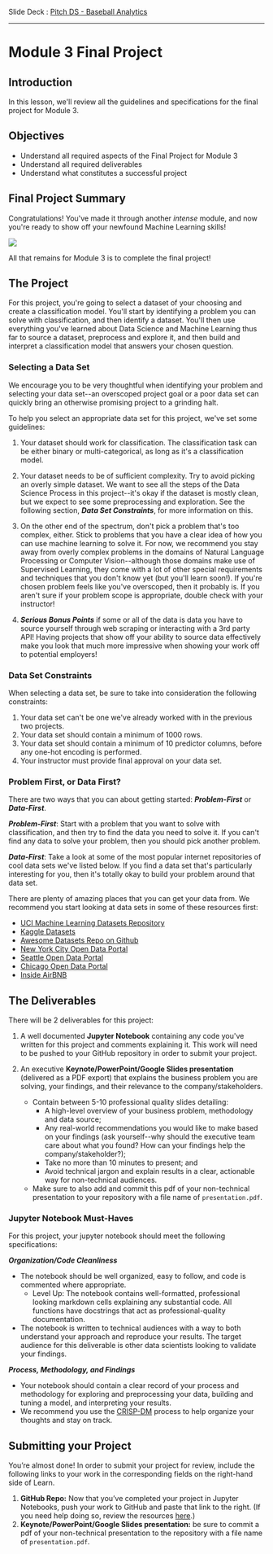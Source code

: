 
Slide Deck : [Pitch DS - Baseball Analytics](https://docs.google.com/presentation/d/1J-Z5fk1yK_eDGFtXMvaUAYLYH8LSZaeo9yV3E9rfO3g/edit?usp=sharing)

---

# Module 3 Final Project


## Introduction

In this lesson, we'll review all the guidelines and specifications for the final project for Module 3.


## Objectives

* Understand all required aspects of the Final Project for Module 3
* Understand all required deliverables
* Understand what constitutes a successful project

## Final Project Summary

Congratulations! You've made it through another _intense_ module, and now you're ready to show off your newfound Machine Learning skills!

<img src='https://raw.githubusercontent.com/cenuno/dsc-3-final-project/master/smart.gif'>

All that remains for Module 3 is to complete the final project!

## The Project

For this project, you're going to select a dataset of your choosing and create a classification model. You'll start by identifying a problem you can solve with classification, and then identify a dataset. You'll then use everything you've learned about Data Science and Machine Learning thus far to source a dataset, preprocess and explore it, and then build and interpret a classification model that answers your chosen question.


### Selecting a Data Set

We encourage you to be very thoughtful when identifying your problem and selecting your data set--an overscoped project goal or a poor data set can quickly bring an otherwise promising project to a grinding halt.

To help you select an appropriate data set for this project, we've set some guidelines:


1. Your dataset should work for classification. The classification task can be either binary or multi-categorical, as long as it's a classification model.   

2. Your dataset needs to be of sufficient complexity. Try to avoid picking an overly simple dataset. We want to see all the steps of the Data Science Process in this project--it's okay if the dataset is mostly clean, but we expect to see some preprocessing and exploration. See the following section, **_Data Set Constraints_**, for more information on this.   

3. On the other end of the spectrum, don't pick a problem that's too complex, either. Stick to problems that you have a clear idea of how you can use machine learning to solve it. For now, we recommend you stay away from overly complex problems in the domains of Natural Language Processing or Computer Vision--although those domains make use of Supervised Learning, they come with a lot of other special requirements and techniques that you don't know yet (but you'll learn soon!). If you're chosen problem feels like you've overscoped, then it probably is. If you aren't sure if your problem scope is appropriate, double check with your instructor!

4. **_Serious Bonus Points_** if some or all of the data is data you have to source yourself through web scraping or interacting with a 3rd party API! Having projects that show off your ability to source data effectively make you look that much more impressive when showing your work off to potential employers!

### Data Set Constraints

When selecting a data set, be sure to take into consideration the following constraints:

1. Your data set can't be one we've already worked with in the previous two projects. 
2. Your data set should contain a minimum of 1000 rows.    
3. Your data set should contain a minimum of 10 predictor columns, before any one-hot encoding is performed.   
4. Your instructor must provide final approval on your data set.

### Problem First, or Data First?

There are two ways that you can about getting started: **_Problem-First_** or **_Data-First_**. 

**_Problem-First_**: Start with a problem that you want to solve with classification, and then try to find the data you need to solve it. If you can't find any data to solve your problem, then you should pick another problem. 

**_Data-First_**: Take a look at some of the most popular internet repositories of cool data sets we've listed below. If you find a data set that's particularly interesting for you, then it's totally okay to build your problem around that data set. 

There are plenty of amazing places that you can get your data from. We recommend you start looking at data sets in some of these resources first:

* [UCI Machine Learning Datasets Repository](https://archive.ics.uci.edu/ml/datasets.php)
* [Kaggle Datasets](https://www.kaggle.com/datasets)
* [Awesome Datasets Repo on Github](https://github.com/awesomedata/awesome-public-datasets)
* [New York City Open Data Portal](https://opendata.cityofnewyork.us/)
* [Seattle Open Data Portal](https://data.seattle.gov/)
* [Chicago Open Data Portal](https://data.cityofchicago.org/)
* [Inside AirBNB ](http://insideairbnb.com/)


## The Deliverables

There will be 2 deliverables for this project:

1. A well documented **Jupyter Notebook** containing any code you've written for this project and comments explaining it. This work will need to be pushed to your GitHub repository in order to submit your project.   

2. An executive **Keynote/PowerPoint/Google Slides presentation** (delivered as a PDF export) that explains the business problem you are solving, your findings, and their relevance to the company/stakeholders.
    + Contain between 5-10 professional quality slides detailing:
        + A high-level overview of your business problem, methodology and data source;
        + Any real-world recommendations you would like to make based on your findings (ask yourself--why should the executive team care about what you found? How can your findings help the company/stakeholder?);
        + Take no more than 10 minutes to present; and
        + Avoid technical jargon and explain results in a clear, actionable way for non-technical audiences.
    + Make sure to also add and commit this pdf of your non-technical presentation to your repository with a file name of `presentation.pdf`.


### Jupyter Notebook Must-Haves

For this project, your jupyter notebook should meet the following specifications:

**_Organization/Code Cleanliness_**

* The notebook should be well organized, easy to follow, and code is commented where appropriate.  
    * Level Up: The notebook contains well-formatted, professional looking markdown cells explaining any substantial code. All functions have docstrings that act as professional-quality documentation.  
* The notebook is written to technical audiences with a way to both understand your approach and reproduce your results. The target audience for this deliverable is other data scientists looking to validate your findings.

**_Process, Methodology, and Findings_**

* Your notebook should contain a clear record of your process and methodology for exploring and preprocessing your data, building and tuning a model, and interpreting your results.
* We recommend you use the [CRISP-DM](https://en.wikipedia.org/wiki/Cross-industry_standard_process_for_data_mining) process to help organize your thoughts and stay on track.


## Submitting your Project

You’re almost done! In order to submit your project for review, include the following links to your work in the corresponding fields on the right-hand side of Learn.

1. **GitHub Repo:** Now that you’ve completed your project in Jupyter Notebooks, push your work to GitHub and paste that link to the right. (If you need help doing so, review the resources [here](https://docs.google.com/spreadsheets/d/1CNGDhjcQZDRx2sWByd2v-mgUOjy13Cd_hQYVXPuzEDE/edit#gid=0).)
2. **Keynote/PowerPoint/Google Slides presentation:** be sure to commit a pdf of your non-technical presentation to the repository with a file name of `presentation.pdf`.


